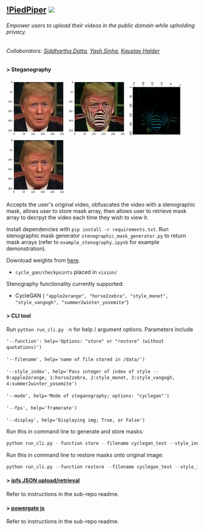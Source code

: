 ## [!PiedPiper](https://www.youtube.com/watch?v=YoaCsQHgMEs) <img src="https://i.imgur.com/Jtx0R11.png" height="30px"></img>
###### Empower users to upload their videos in the public domain while upholding privacy. 

###### <i>Collaborators</i>: [Siddhartha Datta](https://github.com/dattasiddhartha), [Yash Sinha](https://github.com/ysinha1), [Kaustav Halder](https://github.com/kaustavha) 

#### > Steganography

<img src="data/original.png" height="150px"></img>
<img src="data/encrypted.png" height="150px"></img>
<img src="data/mask.png" height="150px"></img>
<img src="data/restored.png" height="150px"></img>

Accepts the user's original video, obfuscates the video with a stenographic mask, allows user to store mask array, then allows user to retrieve mask array to decrpyt the video each time they wish to view it.

Install dependencies with `pip install -r requirements.txt`. Run stenographic mask generator `stenographic_mask_generator.py` to return mask arrays (refer to `example_stenography.ipynb` for example demonstration).

Download weights from
[here](https://drive.google.com/drive/folders/1ANqflh1dxSfgdFwvH1mZqZ8_vPS6WipB?usp=sharing).
* `cycle_gan/checkpoints` placed in `vision/`

Stenography functionality currently supported:
* CycleGAN ( `"apple2orange", "horse2zebra", "style_monet", "style_vangogh", "summer2winter_yosemite"`)

#### > CLI tool

Run `python run_cli.py -h` for help / argument options. Parameters include
```
'--function': help='Options: "store" or "restore" (without quotations)')

'--filename', help='name of file stored in /data/')

'--style_index', help='Pass integer of index of style -- 0:apple2orange, 1:horse2zebra, 2:style_monet, 3:style_vangogh, 4:summer2winter_yosemite')

'--mode', help='Mode of steganography; options: "cyclegan"')

'--fps', help='framerate')

'--display', help='Displaying img; True, or False')
```

Run this in command line to generate and store masks:
```python
python run_cli.py --function store --filename cyclegan_test --style_index 1
```

Run this in command line to restore masks onto original image:
```python
python run_cli.py --function restore --filename cyclegan_test --style_index 1
```

#### > [ipfs JSON upload/retrieval](https://github.com/dattasiddhartha/crypto-steganography/tree/master/hackfs-frontend)

Refer to instructions in the sub-repo readme.

#### > [powergate js](https://github.com/dattasiddhartha/crypto-steganography/tree/master/ipfs_connect)

Refer to instructions in the sub-repo readme.
